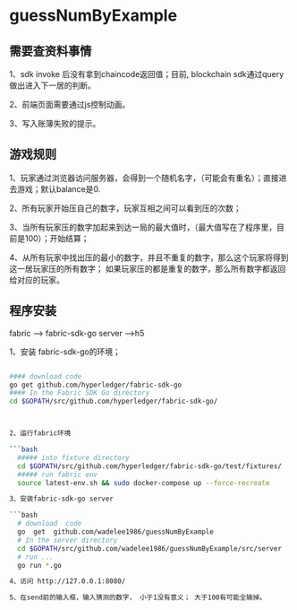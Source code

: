 # guessNumByExample


## 需要查资料事情
1、sdk invoke 后没有拿到chaincode返回值；目前, blockchain sdk通过query做出进入下一居的判断。

2、前端页面需要通过js控制动画。

3、写入账簿失败的提示。

## 游戏规则

1、玩家通过浏览器访问服务器，会得到一个随机名字，（可能会有重名）；直接进去游戏；默认balance是0.

2、所有玩家开始压自己的数字，玩家互相之间可以看到压的次数；

3、当所有玩家压的数字加起来到达一局的最大值时，（最大值写在了程序里，目前是100）；开始结算；

4、从所有玩家中找出压的最小的数字，并且不重复的数字，那么这个玩家将得到这一居玩家压的所有数字；
   如果玩家压的都是重复的数字，那么所有数字都返回给对应的玩家。


## 程序安装

fabric -->  fabric-sdk-go server -->h5

1、安装 fabric-sdk-go的环境；

```bash

#### download code
go get github.com/hyperledger/fabric-sdk-go
#### In the Fabric SDK Go directory
cd $GOPATH/src/github.com/hyperledger/fabric-sdk-go/



2、运行fabric环境

```bash
  ##### into fixture directory
  cd $GOPATH/src/github.com/hyperledger/fabric-sdk-go/test/fixtures/
  ##### run fabric env
  source latest-env.sh && sudo docker-compose up --force-recreate

3、安装fabric-sdk-go server

```bash
  # download  code
  go  get  github.com/wadelee1986/guessNumByExample
  # In the server directory
  cd $GOPATH/src/github.com/wadelee1986/guessNumByExample/src/server
  # run ...
  go run *.go

4、访问 http://127.0.0.1:8080/

5、在send前的输入框，输入猜测的数字， 小于1没有意义； 大于100有可能全输掉。
